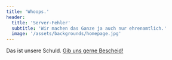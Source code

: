 ```yaml
---
title: 'Whoops.'
header:
  title: 'Server-Fehler'
  subtitle: 'Wir machen das Ganze ja auch nur ehrenamtlich.'
  image: '/assets/backgrounds/homepage.jpg'
---
```


Das ist unsere Schuld. [Gib uns gerne Bescheid!](/kontakt/)
